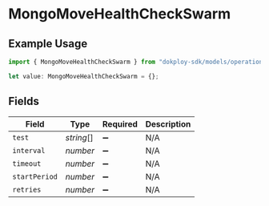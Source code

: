 # MongoMoveHealthCheckSwarm

## Example Usage

```typescript
import { MongoMoveHealthCheckSwarm } from "dokploy-sdk/models/operations";

let value: MongoMoveHealthCheckSwarm = {};
```

## Fields

| Field              | Type               | Required           | Description        |
| ------------------ | ------------------ | ------------------ | ------------------ |
| `test`             | *string*[]         | :heavy_minus_sign: | N/A                |
| `interval`         | *number*           | :heavy_minus_sign: | N/A                |
| `timeout`          | *number*           | :heavy_minus_sign: | N/A                |
| `startPeriod`      | *number*           | :heavy_minus_sign: | N/A                |
| `retries`          | *number*           | :heavy_minus_sign: | N/A                |